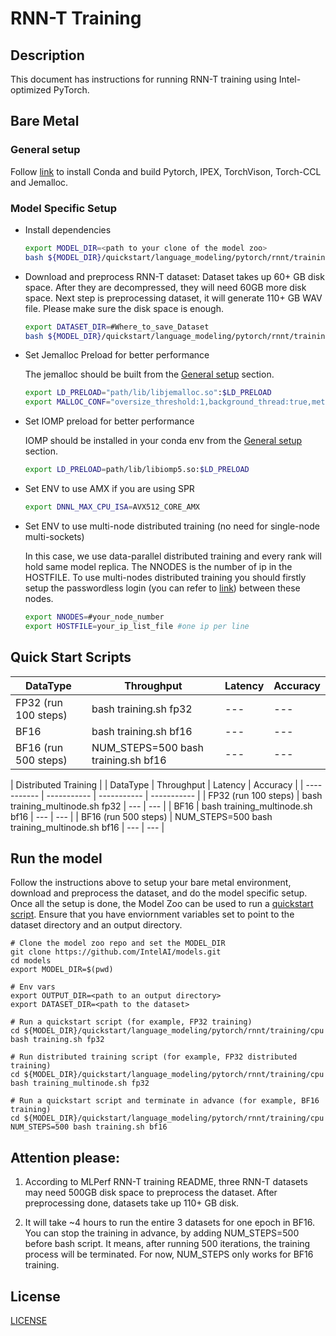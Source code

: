 # RNN-T Training

## Description

This document has instructions for running RNN-T training using Intel-optimized PyTorch.

## Bare Metal
### General setup

Follow [link](/docs/general/pytorch/BareMetalSetup.md) to install Conda and build Pytorch, IPEX, TorchVison, Torch-CCL and Jemalloc.

### Model Specific Setup
* Install dependencies
  ```bash
  export MODEL_DIR=<path to your clone of the model zoo>
  bash ${MODEL_DIR}/quickstart/language_modeling/pytorch/rnnt/training/cpu/install_dependency.sh
  ```

* Download and preprocess RNN-T dataset:
  Dataset takes up 60+ GB disk space. After they are decompressed, they will need 60GB more disk space. Next step is preprocessing dataset, it will generate 110+ GB WAV file. Please make sure the disk space is enough.
  ```bash
  export DATASET_DIR=#Where_to_save_Dataset
  bash ${MODEL_DIR}/quickstart/language_modeling/pytorch/rnnt/training/cpu/download_dataset.sh
  ```

* Set Jemalloc Preload for better performance

  The jemalloc should be built from the [General setup](#general-setup) section.
  ```bash
  export LD_PRELOAD="path/lib/libjemalloc.so":$LD_PRELOAD
  export MALLOC_CONF="oversize_threshold:1,background_thread:true,metadata_thp:auto,dirty_decay_ms:9000000000,muzzy_decay_ms:9000000000"
  ```

* Set IOMP preload for better performance

  IOMP should be installed in your conda env from the [General setup](#general-setup) section.
  ```bash
  export LD_PRELOAD=path/lib/libiomp5.so:$LD_PRELOAD
  ```

* Set ENV to use AMX if you are using SPR
  ```bash
  export DNNL_MAX_CPU_ISA=AVX512_CORE_AMX
  ```
* Set ENV to use multi-node distributed training (no need for single-node multi-sockets)

  In this case, we use data-parallel distributed training and every rank will hold same model replica. The NNODES is the number of ip in the HOSTFILE. To use multi-nodes distributed training you should firstly setup the passwordless login (you can refer to [link](https://linuxize.com/post/how-to-setup-passwordless-ssh-login/)) between these nodes. 
  ```bash
  export NNODES=#your_node_number
  export HOSTFILE=your_ip_list_file #one ip per line
  ```

## Quick Start Scripts

|  DataType   | Throughput  |  Latency    |   Accuracy  |
| ----------- | ----------- | ----------- | ----------- |
| FP32 (run 100 steps)        | bash training.sh fp32 | --- | --- |
| BF16        | bash training.sh bf16 | --- | --- |
| BF16 (run 500 steps)       | NUM_STEPS=500 bash training.sh bf16 | --- | --- |

|               Distributed Training                    |
|  DataType   | Throughput  |  Latency    |   Accuracy  |
| ----------- | ----------- | ----------- | ----------- |
| FP32 (run 100 steps)       | bash training_multinode.sh fp32 | --- | --- |
| BF16        | bash training_multinode.sh bf16 | --- | --- |
| BF16 (run 500 steps)        | NUM_STEPS=500 bash training_multinode.sh bf16 | --- | --- |
## Run the model

Follow the instructions above to setup your bare metal environment, download and
preprocess the dataset, and do the model specific setup. Once all the setup is done,
the Model Zoo can be used to run a [quickstart script](#quick-start-scripts).
Ensure that you have enviornment variables set to point to the dataset directory and
an output directory.

```
# Clone the model zoo repo and set the MODEL_DIR
git clone https://github.com/IntelAI/models.git
cd models
export MODEL_DIR=$(pwd)

# Env vars
export OUTPUT_DIR=<path to an output directory>
export DATASET_DIR=<path to the dataset>

# Run a quickstart script (for example, FP32 training)
cd ${MODEL_DIR}/quickstart/language_modeling/pytorch/rnnt/training/cpu
bash training.sh fp32

# Run distributed training script (for example, FP32 distributed training)
cd ${MODEL_DIR}/quickstart/language_modeling/pytorch/rnnt/training/cpu
bash training_multinode.sh fp32

# Run a quickstart script and terminate in advance (for example, BF16 training)
cd ${MODEL_DIR}/quickstart/language_modeling/pytorch/rnnt/training/cpu
NUM_STEPS=500 bash training.sh bf16
```
## Attention please:
1. According to MLPerf RNN-T training README, three RNN-T datasets may need 500GB disk space to preprocess the dataset. After preprocessing done, datasets take up 110+ GB disk.

2. It will take ~4 hours to run the entire 3 datasets for one epoch in BF16. You can stop the training in advance, by adding NUM_STEPS=500 before bash script. It means, after running 500 iterations, the training process will be terminated. For now, NUM_STEPS only works for BF16 training.

<!--- 80. License -->
## License

[LICENSE](/LICENSE)
